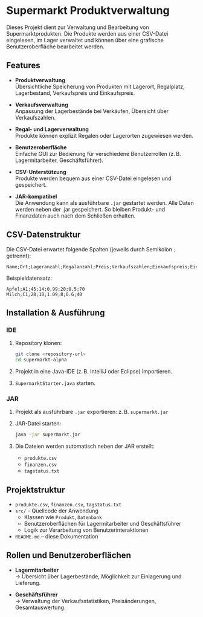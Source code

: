 # Supermarkt Produktverwaltung

Dieses Projekt dient zur Verwaltung und Bearbeitung von Supermarktprodukten. Die Produkte werden aus einer CSV-Datei eingelesen, im Lager verwaltet und können über eine grafische Benutzeroberfläche bearbeitet werden.

## Features

- **Produktverwaltung**  
  Übersichtliche Speicherung von Produkten mit Lagerort, Regalplatz, Lagerbestand, Verkaufspreis und Einkaufspreis.

- **Verkaufsverwaltung**  
  Anpassung der Lagerbestände bei Verkäufen, Übersicht über Verkaufszahlen.

- **Regal- und Lagerverwaltung**  
  Produkte können explizit Regalen oder Lagerorten zugewiesen werden.

- **Benutzeroberfläche**  
  Einfache GUI zur Bedienung für verschiedene Benutzerrollen (z. B. Lagermitarbeiter, Geschäftsführer).

- **CSV-Unterstützung**  
  Produkte werden bequem aus einer CSV-Datei eingelesen und gespeichert.

- **JAR-kompatibel**  
  Die Anwendung kann als ausführbare `.jar` gestartet werden. Alle Daten werden neben der .jar gespeichert. So bleiben Produkt- und Finanzdaten auch nach dem Schließen erhalten.

## CSV-Datenstruktur

Die CSV-Datei erwartet folgende Spalten (jeweils durch Semikolon `;` getrennt):

```
Name;Ort;Lageranzahl;Regalanzahl;Preis;Verkaufszahlen;Einkaufspreis;Einkaufszahlen
```

Beispieldatensatz:

```
Apfel;A1;45;14;0.99;20;0.5;70
Milch;C1;28;10;1.09;8;0.6;40
```

## Installation & Ausführung

### IDE

1. Repository klonen:
   ```bash
   git clone <repository-url>
   cd supermarkt-alpha
   ```

2. Projekt in eine Java-IDE (z. B. IntelliJ oder Eclipse) importieren.

3. `SupermarktStarter.java` starten.

### JAR

1. Projekt als ausführbare `.jar` exportieren:
   z. B. `supermarkt.jar`

2. JAR-Datei starten:
   ```bash
   java -jar supermarkt.jar
   ```

3. Die Dateien werden automatisch neben der JAR erstellt:
   - `produkte.csv`
   - `finanzen.csv`
   - `tagstatus.txt`  

## Projektstruktur
- `produkte.csv`, `finanzen.csv`, `tagstatus.txt`
- `src/` – Quellcode der Anwendung
    - Klassen wie `Produkt`, `Datenbank`
    - Benutzeroberflächen für Lagermitarbeiter und Geschäftsführer
    - Logik zur Verarbeitung von Benutzerinteraktionen
- `README.md` – diese Dokumentation

## Rollen und Benutzeroberflächen

- **Lagermitarbeiter**  
  → Übersicht über Lagerbestände, Möglichkeit zur Einlagerung und Lieferung.

- **Geschäftsführer**  
  → Verwaltung der Verkaufsstatistiken, Preisänderungen, Gesamtauswertung.
